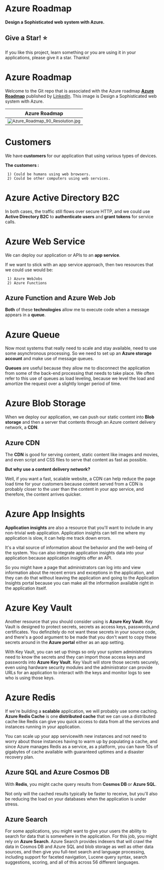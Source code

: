 # Azure Roadmap
<b>Design a Sophisticated web system with  Azure.</b>
## Give a Star! :star:
If you like this project, learn something or you are using it in your applications, please give it a star. Thanks!

# Azure Roadmap
Welcome to the Git repo that is associated with the Azure roadmap
**[Azure Roadmap](https://github.com/ZahraBayatgh/Azure-Roadmap/blob/master/Azure_Roadmap_90_Resolution.jpg)**
published by [LinkedIn](https://www.linkedin.com/in/zahrabayat/).
This image is Design a Sophisticated web system with Azure.

| Azure Roadmap |
| ------------|
|<sup> <img src="https://github.com/ZahraBayatgh/Azure-Roadmap/blob/main/Azure-Roadmap.png?raw=true" alt="Azure_Roadmap_90_Resolution.jpg"></sup>|

# Customers 

We have<b> customers </b>for our application that using various types of devices.
 
 <b>The customers :</b>
 
     1) Could be humans using web browsers.
     2) Could be other computers using web services.
     
# Azure Active Directory B2C
  In both cases, the traffic still flows over secure HTTP, and  we could use <b>Active Directory B2C</b> to <b>authenticate users</b> and<b> grant tokens</b> for service calls.
  
 # Azure Web Service
   We can deploy our application or APIs to  an <b>app service</b>. 
   
   If we want to stick with an app service approach, then two resources that we could use would be: 
   
     1) Azure WebJobs 
     2) Azure Functions

## Azure Function and Azure Web Job 
 <b>Both</b> of these <b>technologies</b> allow me to execute code when a message appears in a <b>queue</b>.
 
 # Azure Queue
 Now most systems that really need to scale and stay available, need to use some asynchronous processing. 
 So we need to set up an <b>Azure storage account</b> and make use of message queues.
 
 <b>Queues</b> are useful because they allow me to disconnect the application from some of the back-end processing that needs to take place.
 We often refer to this use of queues as load leveling, because we level the load and amortize the request over a slightly longer period of time.
 
 # Azure Blob Storage
  When we deploy our application, we can push our static content into <b>Blob storage</b> and then a server that contents through an Azure  content delivery network, a <b>CDN</b>.
  
 ## Azure CDN
  The <b>CDN</b> is good for serving content, static content like  images and movies, and even script and CSS files to serve that content as fast as possible.
  
  <b>But why use a content delivery network?</b>
  
  Well, if you want a fast, scalable website, a CDN can help reduce the page load time for your customers because content served from a CDN is probably closer to the user
  than the content in your app service, and therefore, the content arrives quicker.
  
 # Azure App Insights
 <b>Application insights</b> are also a resource that you'll want to include in any non-trivial web application. 
 Application insights can tell me where my application is slow, it can help me track down errors.
 
 It's a vital source of information about the behavior and the well-being of the system. You can also integrate application insights data into your application because application insights offer an API.
 
 So you might have a page that administrators can log into and view information about the recent errors and exceptions in the application, and they can do that without 
 leaving the application and going to the Application Insights portal because you can make all the information available right in the application itself.
 
 # Azure Key Vault
  Another resource that you should consider using is <b>Azure Key Vault</b>. Key Vault is designed to protect secrets, secrets as access keys, passwords,and certificates. 
  You definzitely do not want these secrets in your source code, and there's a good argument to be made that you don't want to copy these secrets around in the<b> Azure portal</b>
  either as an app setting. 

With Key Vault, you can set up things so only your system administrators need to know the secrets and they can import those access keys and passwords into <b>Azure Key Vault</b>.
Key Vault will store those secrets securely, even using hardware security modules and the administrator can provide URLs for an application to interact with the keys and 
monitor logs to see who is using those keys.

# Azure Redis
If we're building a <b>scalable</b> application, we will probably use some caching. 
<b>Azure Redis Cache</b> is one<b> distributed cache</b> that we can use.a distributed cache like Redis can give  you quick access to data from all the services and instances
running in your application.

You can scale up your app servicewith new instances and not need to worry about those instances having to warm up by populating a cache, and since Azure manages
Redis as a service, as a platform, you can have 10s of gigabytes of cache available with guaranteed uptimes and a disaster recovery plan. 

## Azure SQL and Azure Cosmos DB
 With <b>Redis</b>, you might cache query results from <b>Cosmos DB </b>or <b>Azure SQL</b>. 
  
 Not only will the cached results typically be faster to receive, but you'll also be reducing the load on your databases when the application is under stress. 
 
## Azure Search
For some applications, you might want to give your users the ability to search for data that is somewhere in the application. For this job, you might rely on <b>Azure Search</b>. 
Azure Search provides indexers that will crawl the data in Cosmos DB and Azure SQL and blob storage as well as other data sources, and then give you full-text
search and language processing, including support for faceted navigation, Lucene query syntax, search suggestions, scoring, and all of this across 56 different languages.
